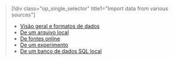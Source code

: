 > [!div class="op_single_selector" title1="Import data from various sources"]
> * [Visão geral e formatos de dados](../articles/machine-learning/machine-learning-data-science-import-data.md)
> * [De um arquivo local](../articles/machine-learning/machine-learning-import-data-from-local-file.md)
> * [De fontes online](../articles/machine-learning/machine-learning-import-data-from-online-sources.md)
> * [De um experimento](../articles/machine-learning/machine-learning-import-data-from-an-experiment.md)
> * [De um banco de dados SQL local](../articles/machine-learning/machine-learning-use-data-from-an-on-premises-sql-server.md)
>  



<!--HONumber=Dec16_HO2-->


